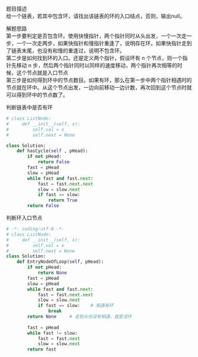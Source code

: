 
题目描述  
给一个链表，若其中包含环，请找出该链表的环的入口结点，否则，输出null。  

解题思路  
第一步要判定是否包含环。使用快慢指针，两个指针同时从头出发，一个一次走一步，一个一次走两步，如果快指针和慢指针重逢了，说明存在环。如果快指针走到了链表末尾，也没有和慢的重逢过，说明不包含环。  
第二步是如何找到环的入口。还是定义两个指针，假设环有 n 个节点，则一个指针先移动 n 步，然后两个指针同时以同样的速度移动，两个指针再次相等的时候，这个节点就是入口节点  
第三步是如何得到环中的节点数目。如果有环，那么在第一步中两个指针相遇时的节点就在环中。从这个节点出发，一边向前移动一边计数，再次回到这个节点时就可以得到环中的节点数了。

判断链表中是否有环  
```python 
# class ListNode:
#     def __init__(self, x):
#         self.val = x
#         self.next = None

class Solution:
    def hasCycle(self , pHead):
        if not pHead:
            return False 
        fast = pHead 
        slow = pHead 
        while fast and fast.next:
            fast = fast.next.next 
            slow = slow.next 
            if fast == slow:
                return True 
        return False 
```

判断环入口节点  

```python  
# -*- coding:utf-8 -*-
# class ListNode:
#     def __init__(self, x):
#         self.val = x
#         self.next = None
class Solution:
    def EntryNodeOfLoop(self, pHead):
        if not pHead:
            return None 
        fast = pHead 
        slow = pHead 
        while fast and fast.next:
            fast = fast.next.next 
            slow = slow.next 
            if fast == slow:    # 相遇有环
                break 
        return None     # 走到头也没有相遇，就是没环  
        
        fast = pHead 
        while fast != slow:
            fast = fast.next 
            slow = slow.next 
        return fast 
```
